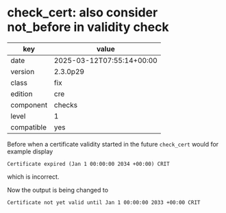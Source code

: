 [//]: # (werk v2)
# check_cert: also consider not_before in validity check

key        | value
---------- | ---
date       | 2025-03-12T07:55:14+00:00
version    | 2.3.0p29
class      | fix
edition    | cre
component  | checks
level      | 1
compatible | yes

Before when a certificate validity started in the future
`check_cert` would for example display
```
Certificate expired (Jan 1 00:00:00 2034 +00:00) CRIT
```
which is incorrect.

Now the output is being changed to
```
Certificate not yet valid until Jan 1 00:00:00 2033 +00:00 CRIT
```

